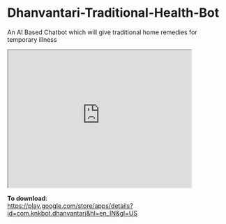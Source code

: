 # Dhanvantari-Traditional-Health-Bot
An AI Based Chatbot which will give traditional home remedies for temporary illness
<iframe width="420" height="315"
src="https://www.youtube.com/watch?v=HGTUeAVq0eg">
</iframe>

**To download**:
</br>
https://play.google.com/store/apps/details?id=com.knkbot.dhanvantari&hl=en_IN&gl=US



